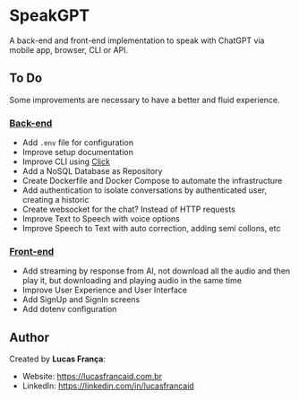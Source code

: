 # SpeakGPT
A back-end and front-end implementation to speak with ChatGPT via mobile app, browser, CLI or API.

## To Do
Some improvements are necessary to have a better and fluid experience.

### [Back-end](./backend/)
* Add `.env` file for configuration
* Improve setup documentation
* Improve CLI using [Click](https://click.palletsprojects.com/en/8.1.x/)
* Add a NoSQL Database as Repository
* Create Dockerfile and Docker Compose to automate the infrastructure
* Add authentication to isolate conversations by authenticated user, creating a historic
* Create websocket for the chat? Instead of HTTP requests
* Improve Text to Speech with voice options
* Improve Speech to Text with auto correction, adding semi collons, etc

### [Front-end](./frontend/)
* Add streaming by response from AI, not download all the audio and then play it, but downloading and playing audio in the same time
* Improve User Experience and User Interface
* Add SignUp and SignIn screens
* Add dotenv configuration

## Author
Created by **Lucas França**:
* Website: https://lucasfrancaid.com.br
* LinkedIn: https://linkedin.com/in/lucasfrancaid
